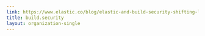 ```yaml
---
link: https://www.elastic.co/blog/elastic-and-build-security-shifting-left-together-to-secure-the-cloud
title: build.security
layout: organization-single
---
```

